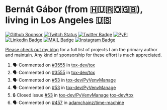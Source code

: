 # Bernát Gábor (from 🇭🇺🇷🇴🇬🇧), living in Los Angeles 🇺🇸

[![Github Sponsor](https://img.shields.io/static/v1?label=Sponsor&message=%E2%9D%A4&logo=GitHub&link=https://github.com/sponsors/gaborbernat&style=flat-square)](https://github.com/sponsors/gaborbernat)
[![Twitch Status](https://img.shields.io/twitch/status/gaborbernat?style=flat-square)](https://www.twitch.tv/gaborbernat)
[![Twitter Badge](https://img.shields.io/badge/-@gjbernat-1ca0f1?style=flat-square&labelColor=1ca0f1&logo=twitter&logoColor=white&link=https://twitter.com/gjbernat)](https://twitter.com/gjbernat)
[![PyPI](https://img.shields.io/badge/-gaborbernat-0073b7?style=flat-square&logo=Python&logoColor=white&link=https://pypi.org/user/gaborbernat/)](https://pypi.org/user/gaborbernat/)
[![Linkedin Badge](https://img.shields.io/badge/-gaborbernat-blue?style=flat-square&logo=Linkedin&logoColor=white&link=https://www.linkedin.com/in/gaborbernat/)](https://www.linkedin.com/in/gaborbernat/)
[![MAIL Badge](https://img.shields.io/badge/-gaborjbernat@gmail.com-c14438?style=flat-square&logo=Gmail&logoColor=white&link=mailto:gaborjbernat@gmail.com)](mailto:gaborjbernat@gmail.com)
[![Instagram Badge](https://img.shields.io/badge/-@gabor__bernat-845EC2?style=flat-square&labelColor=white&logo=Instagram&link=https://instagram.com/gabor_bernat/)](https://instagram.com/gabor_bernat)

[Please check out my blog](https://bernat.tech/about/) for a full list of projects I am the primary author and maintain.
Any kind of sponsorship for these effort is much appreciated.

<!--START_SECTION:activity-->

1. 🗣 Commented on [#3555](https://github.com/tox-dev/tox/issues/3555#issuecomment-3025281449) in [tox-dev/tox](https://github.com/tox-dev/tox)
2. 🗣 Commented on [#3555](https://github.com/tox-dev/tox/issues/3555#issuecomment-3025278682) in [tox-dev/tox](https://github.com/tox-dev/tox)
3. 🗣 Commented on [#53](https://github.com/tox-dev/PyVenvManage/issues/53#issuecomment-3025220468) in [tox-dev/PyVenvManage](https://github.com/tox-dev/PyVenvManage)
4. 🗣 Commented on [#53](https://github.com/tox-dev/PyVenvManage/issues/53#issuecomment-3025220231) in [tox-dev/PyVenvManage](https://github.com/tox-dev/PyVenvManage)
5. 🔒 Closed issue [#53](https://github.com/tox-dev/PyVenvManage/issues/53) in [tox-dev/PyVenvManage](https://github.com/tox-dev/PyVenvManage)
   [tox-dev/tox](https://github.com/tox-dev/tox)
5. 🗣 Commented on [#457](https://github.com/adamchainz/time-machine/pull/457#issuecomment-2197730644) in
[adamchainz/time-machine](https://github.com/adamchainz/time-machine)
<!--END_SECTION:activity-->
